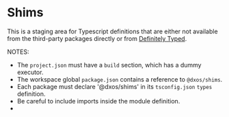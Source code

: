# Shims

This is a staging area for Typescript definitions that are either not available 
from the third-party packages directly or from [Definitely Typed](https://github.com/DefinitelyTyped/DefinitelyTyped).

NOTES:
- The `project.json` must have a `build` section, which has a dummy executor.
- The workspace global `package.json` contains a reference to `@dxos/shims`.
- Each package must declare '@dxos/shims' in its `tsconfig.json` `types` definition.
- Be careful to include imports inside the module definition.
- 
